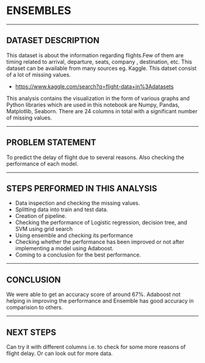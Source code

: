 # ENSEMBLES
_____________________________________________________________________________________________________________________________________________________________________________
## DATASET DESCRIPTION
This dataset is about the information regarding flights.Few of them are timing related to arrival, departure, seats, company , destination, etc. This dataset can be available from many sources eg. Kaggle. This datset consist of a lot of missing values.
- https://www.kaggle.com/search?q=flight-data+in%3Adatasets

This analysis contains the visualization in the form of various graphs and Python libraries which are used in this notebook are Numpy, Pandas, Matplotlib, Seaborn. There are 24 columns in total with a significant number of missing values.
_____________________________________________________________________________________________________________________________________________________________________________
## PROBLEM STATEMENT
To predict the delay of flight due to several reasons. Also checking the performance of each model.
_____________________________________________________________________________________________________________________________________________________________________________
## STEPS PERFORMED IN THIS ANALYSIS
- Data inspection and checking the missing values.
- Splitting data into train and test data.
- Creation of pipeline.
- Checking the performance of Logistic regression, decision tree, and SVM using grid search
- Using ensemble and checking its performance
- Checking whether the performance has been improved or not after implementing a model using Adaboost.
- Coming to a conclusion for the best performance.
_____________________________________________________________________________________________________________________________________________________________________________
## CONCLUSION
We were able to get an accuracy score of around 67%. Adaboost not helping in improving the performance and Ensemble has good accuracy in comparision to others.
______________________________________________________________________________________________________________________________________________________________________________
## NEXT STEPS
Can try it with different columns i.e. to check for some more reasons of flight delay. Or can look out for more data.


